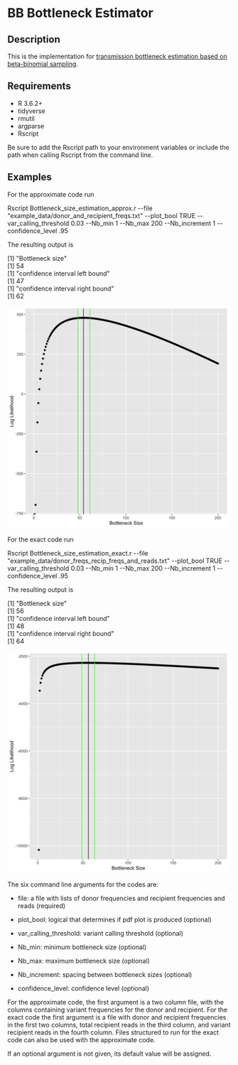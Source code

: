 # BB Bottleneck Estimator
## Description
This is the implementation for [transmission bottleneck estimation based on beta-binomial sampling](https://www.biorxiv.org/content/10.1101/101790v1).  

## Requirements
- R 3.6.2+
- tidyverse
- rmutil
- argparse
- Rscript

Be sure to add the Rscript path to your environment variables or include the path when calling Rscript from the command line.  



## Examples

For the approximate code run

  Rscript Bottleneck_size_estimation_approx.r --file "example_data/donor_and_recipient_freqs.txt" --plot_bool TRUE --var_calling_threshold 0.03 --Nb_min 1 --Nb_max 200 --Nb_increment 1 --confidence_level .95


The resulting output is

  [1] "Bottleneck size"  
  [1] 54  
  [1] "confidence interval left bound"  
  [1] 47  
  [1] "confidence interval right bound"  
  [1] 62  

<img src= "./example_data/approx_plot.jpg"  height = "500">

For the exact code run

  Rscript Bottleneck_size_estimation_exact.r --file "example_data/donor_freqs_recip_freqs_and_reads.txt" --plot_bool TRUE --var_calling_threshold 0.03 --Nb_min 1 --Nb_max 200 --Nb_increment 1 --confidence_level .95


The resulting output is

  [1] "Bottleneck size"  
  [1] 56  
  [1] "confidence interval left bound"  
  [1] 48  
  [1] "confidence interval right bound"  
  [1] 64  

<img src= "./example_data/exact_plot.jpg"  height = "500">


The six command line arguments for the codes are:

- file: a file with lists of donor frequencies and recipient frequencies and reads (required)
- plot_bool:  logical that determines if pdf plot is produced (optional)

- var_calling_threshold: variant calling threshold (optional)

- Nb_min: minimum bottleneck size (optional)

- Nb_max: maximum bottleneck size (optional)

- Nb_increment: spacing between bottleneck sizes (optional)

- confidence_level: confidence level (optional)

For the approximate code, the first argument is a two column file, with the columns containing variant frequencies for the donor and recipient.  For the exact code the first argument is a file with donor and recipient frequencies in the first two columns, total recipient reads in the third column, and variant recipient reads in the fourth column.  Files structured to run for the exact code can also be used with the approximate code.

If an optional argument is not given, its default value will be assigned.
